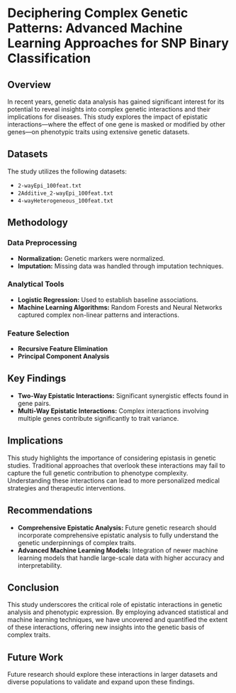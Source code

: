 # Deciphering Complex Genetic Patterns: Advanced Machine Learning Approaches for SNP Binary Classification

## Overview

In recent years, genetic data analysis has gained significant interest for its potential to reveal insights into complex genetic interactions and their implications for diseases. This study explores the impact of epistatic interactions—where the effect of one gene is masked or modified by other genes—on phenotypic traits using extensive genetic datasets.

## Datasets

The study utilizes the following datasets:
- `2-wayEpi_100feat.txt`
- `2Additive_2-wayEpi_100feat.txt`
- `4-wayHeterogeneous_100feat.txt`

## Methodology

### Data Preprocessing
- **Normalization:** Genetic markers were normalized.
- **Imputation:** Missing data was handled through imputation techniques.

### Analytical Tools
- **Logistic Regression:** Used to establish baseline associations.
- **Machine Learning Algorithms:** Random Forests and Neural Networks captured complex non-linear patterns and interactions.

### Feature Selection
- **Recursive Feature Elimination**
- **Principal Component Analysis**

## Key Findings

- **Two-Way Epistatic Interactions:** Significant synergistic effects found in gene pairs.
- **Multi-Way Epistatic Interactions:** Complex interactions involving multiple genes contribute significantly to trait variance.

## Implications

This study highlights the importance of considering epistasis in genetic studies. Traditional approaches that overlook these interactions may fail to capture the full genetic contribution to phenotype complexity. Understanding these interactions can lead to more personalized medical strategies and therapeutic interventions.

## Recommendations

- **Comprehensive Epistatic Analysis:** Future genetic research should incorporate comprehensive epistatic analysis to fully understand the genetic underpinnings of complex traits.
- **Advanced Machine Learning Models:** Integration of newer machine learning models that handle large-scale data with higher accuracy and interpretability.

## Conclusion

This study underscores the critical role of epistatic interactions in genetic analysis and phenotypic expression. By employing advanced statistical and machine learning techniques, we have uncovered and quantified the extent of these interactions, offering new insights into the genetic basis of complex traits.

## Future Work

Future research should explore these interactions in larger datasets and diverse populations to validate and expand upon these findings.
